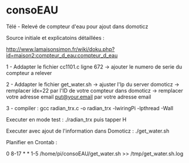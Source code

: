 # consoEAU
Télé - Relevé de compteur d'eau pour ajout dans domoticz

Source initiale et explicatoins détaillées : 

http://www.lamaisonsimon.fr/wiki/doku.php?id=maison2:compteur_d_eau:compteur_d_eau


1 - Addapter le fichier cc1101.c ligne 672 -> ajouter le numero de serie du compteur a relever

2 - Addapter le fichier get_water.sh 
        -> ajuster l'Ip du server domoticz
        -> remplacer idx=22 par l'ID de votre compteur dans domoticz
        -> remplacer votre adresse email  put@your.email par votre adresse email 
      
3 - compiler : gcc radian_trx.c -o radian_trx -lwiringPi -lpthread -Wall

Executer en mode test : 
./radian_trx  puis tapper H


Executer avec ajout de l'information dans Domoticz : 
./get_water.sh

Planifier en Crontab :

0  8-17 * * 1-5 /home/pi/consoEAU/get_water.sh >> /tmp/get_water.sh.log

